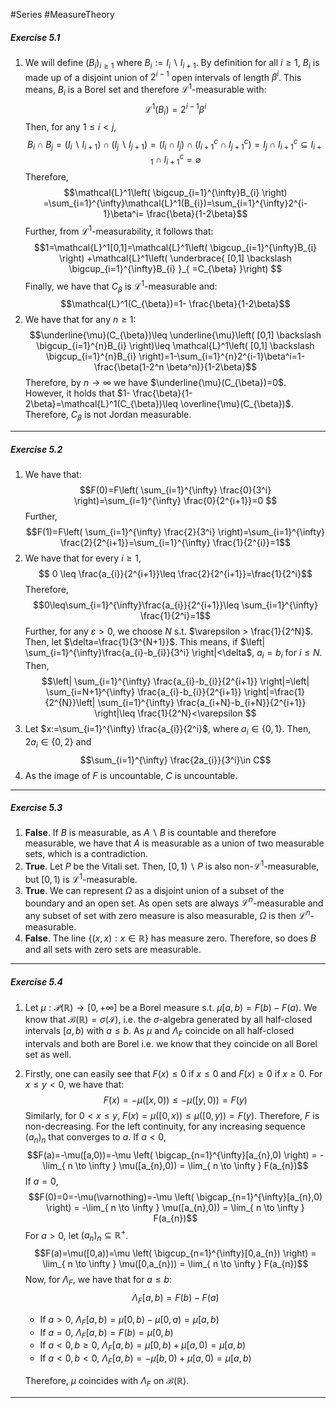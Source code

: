 #Series #MeasureTheory 

##### Exercise 5.1
1. We will define $(B_{i})_{i\geq 1}$ where $B_{i}:= I_{i} \backslash I_{i+1}$. By definition for all $i\geq 1$, $B_{i}$ is made up of a disjoint union of $2^{i-1}$ open intervals of length $\beta^i$. This means, $B_{i}$ is a Borel set and therefore $\mathcal{L}^1$-measurable with: $$\mathcal{L}^1(B_{i})=2^{i-1}\beta^i$$Then, for any $1 \leq i<j$, $$ B_{i}\cap B_{j}=(I_{i} \backslash I_{i+1})\cap(I_{j} \backslash I_{j+1})=(I_{i}\cap I_{j}) \cap(I_{i+1}^c\cap I^c_{j+1})=I_{j}\cap I^c_{i+1}\subseteq I_{i+1} \cap  I^c_{i+1}=\varnothing$$
	Therefore, $$\mathcal{L}^1\left( \bigcup_{i=1}^{\infty}B_{i} \right) =\sum_{i=1}^{\infty}\mathcal{L}^1(B_{i})=\sum_{i=1}^{\infty}2^{i-1}\beta^i= \frac{\beta}{1-2\beta}$$
	Further, from $\mathcal{L}^1$-measurability, it follows that: $$1=\mathcal{L}^1[0,1]=\mathcal{L}^1\left( \bigcup_{i=1}^{\infty}B_{i} \right) +\mathcal{L}^1\left( \underbrace{ [0,1] \backslash \bigcup_{i=1}^{\infty}B_{i}  }_{ =C_{\beta} }\right) $$Finally, we have that $C_{\beta}$ is $\mathcal{L}^1$-measurable and: $$\mathcal{L}^1(C_{\beta})=1- \frac{\beta}{1-2\beta}$$
2. We have that for any $n \geq 1$: $$\underline{\mu}(C_{\beta})\leq  \underline{\mu}\left( [0,1] \backslash \bigcup_{i=1}^{n}B_{i} \right)\leq \mathcal{L}^1\left( [0,1] \backslash \bigcup_{i=1}^{n}B_{i} \right)=1-\sum_{i=1}^{n}2^{i-1}\beta^i=1- \frac{\beta(1-2^n \beta^n)}{1-2\beta}$$Therefore, by $n \to \infty$ we have $\underline{\mu}(C_{\beta})=0$.
	However, it holds that $1- \frac{\beta}{1-2\beta}=\mathcal{L}^1(C_{\beta})\leq \overline{\mu}(C_{\beta})$. Therefore, $C_{\beta}$ is not Jordan measurable.
---
##### Exercise 5.2
1. We have that: $$F(0)=F\left( \sum_{i=1}^{\infty} \frac{0}{3^i} \right)=\sum_{i=1}^{\infty} \frac{0}{2^{i+1}}=0 $$
	Further, 
	$$F(1)=F\left( \sum_{i=1}^{\infty} \frac{2}{3^i} \right)=\sum_{i=1}^{\infty} \frac{2}{2^{i+1}}=\sum_{i=1}^{\infty} \frac{1}{2^{i}}=1$$
2. We have that for every $i\geq 1$, $$ 0 \leq \frac{a_{i}}{2^{i+1}}\leq \frac{2}{2^{i+1}}=\frac{1}{2^i}$$Therefore, $$0\leq\sum_{i=1}^{\infty}\frac{a_{i}}{2^{i+1}}\leq \sum_{i=1}^{\infty} \frac{1}{2^i}=1$$Further, for any $\varepsilon>0$, we choose $N$ s.t. $\varepsilon > \frac{1}{2^N}$. Then, let $\delta=\frac{1}{3^{N+1}}$. This means, if $\left| \sum_{i=1}^{\infty}\frac{a_{i}-b_{i}}{3^i} \right|<\delta$, $a_{i}=b_{i}$ for $i \leq N$. Then, $$\left| \sum_{i=1}^{\infty} \frac{a_{i}-b_{i}}{2^{i+1}} \right|=\left| \sum_{i=N+1}^{\infty} \frac{a_{i}-b_{i}}{2^{i+1}} \right|=\frac{1}{2^{N}}\left| \sum_{i=1}^{\infty} \frac{a_{i+N}-b_{i+N}}{2^{i+1}} \right|\leq \frac{1}{2^N}<\varepsilon $$
 3. Let $x:=\sum_{i=1}^{\infty} \frac{a_{i}}{2^i}$, where $a_{i}\in \{ 0,1 \}$. Then, $2a_{i}\in\{ 0,2 \}$ and$$\sum_{i=1}^{\infty} \frac{2a_{i}}{3^i}\in C$$
 4. As the image of $F$ is uncountable, $C$ is uncountable.
---
##### Exercise 5.3
1. **False**. If $B$ is measurable, as $A \backslash B$ is countable and therefore measurable, we have that $A$ is measurable as a union of two measurable sets, which is a contradiction.
2. **True**. Let $P$ be the Vitali set. Then, $[0,1) \backslash P$ is also non-$\mathcal{L}^1$-measurable, but $[0,1)$ is $\mathcal{L}^1$-measurable.
3. **True**. We can represent $\Omega$ as a disjoint union of a subset of the boundary and an open set. As open sets are always $\mathcal{L}^n$-measurable and any subset of set with zero measure is also measurable, $\Omega$ is then $\mathcal{L}^n$-measurable.
4. **False**. The line $\{ (x,x) : x\in  \mathbb{R}\}$ has measure zero. Therefore, so does $B$ and all sets with zero sets are measurable.
---
##### Exercise 5.4
1. Let $\mu:\mathcal{ P}(\mathbb{R}) \to [0,+\infty]$ be a Borel measure s.t. $\mu[a,b)=F(b)-F(a)$. We know that $\mathcal{B}(\mathbb{R})=\sigma(\mathcal{I})$, i.e. the $\sigma$-algebra generated by all half-closed intervals $[a,b)$ with $a\leq b$. As $\mu$ and $\Lambda_{F}$ coincide on all half-closed intervals and both are Borel i.e. we know that they coincide on all Borel set as well.
	
2. Firstly, one can easily see that $F(x)\leq 0$ if $x \leq 0$ and $F(x)\geq 0$ if $x \geq 0$. For $x\leq y<0$, we have that: $$F(x)=-\mu([x,0))\leq -\mu([y,0))=F(y)$$
	Similarly, for $0 < x\leq y$, $F(x)= \mu([0,x))\leq \mu([0,y))=F(y)$. Therefore, $F$ is non-decreasing. For the left continuity, for any increasing sequence $(a_{n})_{n}$ that converges to $a$. If $a <0$, 
	$$F(a)=-\mu([a,0))=-\mu \left( \bigcap_{n=1}^{\infty}[a_{n},0) \right) = -\lim_{ n \to \infty } \mu([a_{n},0)) = \lim_{ n \to \infty } F(a_{n})$$
	If $a=0$, 
	$$F(0)=0=-\mu(\varnothing)=-\mu \left( \bigcap_{n=1}^{\infty}[a_{n},0) \right) = -\lim_{ n \to \infty } \mu([a_{n},0)) = \lim_{ n \to \infty } F(a_{n})$$For $a>0$, let $(a_{n})_{n} \subseteq \mathbb{R}^+$.
	$$F(a)=\mu([0,a))=\mu \left( \bigcup_{n=1}^{\infty}[0,a_{n}) \right) = \lim_{ n \to \infty } \mu([0,a_{n})) = \lim_{ n \to \infty } F(a_{n})$$
	Now, for $\Lambda_{F}$, we have that for $a \leq b$: $$\Lambda_{F}[a,b)=F(b)-F(a)$$
	- If $a>0$, $\Lambda_{F}[a,b)=\mu[0,b) -\mu[0,a)=\mu[a,b)$
	- If $a=0$, $\Lambda_{F}[a,b)=F(b)=\mu[0,b)$
	- If $a<0, b\geq 0$, $\Lambda_{F}[a,b)=\mu[0,b)+\mu[a,0)=\mu[a,b)$
	- If $a<0, b<0$, $\Lambda_{F}[a,b)=-\mu[b,0)+\mu[a,0)=\mu[a,b)$
	  
	Therefore, $\mu$ coincides with $\Lambda_{F}$ on $\mathcal{ B}(\mathbb{R})$.
---
	
